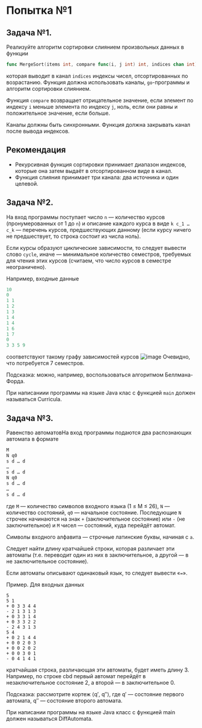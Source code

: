 # Попытка №1

## Задача №1.

Реализуйте алгоритм сортировки слиянием произвольных данных в функции
```go
func MergeSort(items int, compare func(i, j int) int, indices chan int)
```
которая выводит в канал ```indices``` индексы чисел, отсортированных по возрастанию. Функция должна использовать каналы, ```go```-программы и алгоритм сортировки слиянием.

Функция ```compare``` возвращает отрицательное значение, если элемент по индексу ```i``` меньше элемента по индексу ```j```, ноль, если они равны и положительное значение, если больше.

Каналы должны быть синхронными. Функция должна закрывать канал после вывода индексов.

## Рекомендация
  *  Рекурсивная функция сортировки принимает диапазон индексов, которые она затем выдаёт в отсортированном виде в канал.
  *  Функция слияния принимает три канала: два источника и один целевой.

## Задача №2.
На вход программы поступает число ```n``` — количество курсов (пронумерованных от 1 до ```n```) и описание каждого курса в виде ```k c_1 … c_k``` — перечень курсов, предшествующих данному (если курсу ничего не предшествует, то строка состоит из числа ноль).

Если курсы образуют циклические зависимости, то следует вывести слово ```cycle```, иначе — минимальное количество семестров, требуемых для чтения этих курсов (считаем, что число курсов в семестре неограничено).

Например, входные данные
```go
10
0
1 1
1 2
1 3
1 4
1 4
1 6
1 7
0
3 3 5 9
```
соответствуют такому графу зависимостей курсов
![image](https://github.com/Kregiss/BMSTU_programming/assets/145288385/531f27b4-6302-45c3-be51-a27772605ed0)
Очевидно, что потребуется 7 семестров.

Подсказка: можно, например, воспользоваться алгоритмом Беллмана-Форда.

При написаниии программы на языке Java клас с функцией ```main``` должен называться Curricula.


## Задача №3.
Равенство автоматовНа вход программы подаются два распознающих автомата в формате
```go
M
N q0
s d … d
…
s d … d
N q0
s d … d
…
s d … d
```

где ```M``` — количество символов входного языка (1 ≤ M ≤ 26), ```N``` — количество состояний, ```q0``` — начальное состояние.
Последующие ```N``` строчек начинаются на знак ```+``` (заключительное состояние) или ```-``` (не заключительное) и ```M``` чисел — состояний, куда перейдёт автомат.

Символы входного алфавита — строчные латинские буквы, начиная с ```a```.

Следует найти длину кратчайшей строки, которая различает эти автоматы (т.е. переводит один из них в заключительное, а другой — в не заключительное состояние).

Если автоматы описывают одинаковый язык, то следует вывести «```=```».

Пример. Для входных данных
```
5
5 1
+ 0 3 3 4 4
- 2 1 3 1 3
+ 0 3 3 1 4
+ 0 3 3 2 2
- 2 4 3 1 3
5 4
+ 0 2 1 4 4
+ 0 0 2 0 3
+ 0 0 2 0 2
+ 0 0 3 0 1
- 0 4 1 4 1
```
кратчайшая строка, различающая эти автоматы, будет иметь длину 3. Например, по строке cbd первый автомат перейдёт в незаключительное состояние 2, а второй — в заключительное 0.

Подсказка: рассмотрите кортеж ⟨q′, q″⟩, где q′ — состояние первого автомата, q″ — состояние второго автомата.

При написании программы на языке Java класс с функцией main должен называться DiffAutomata.
